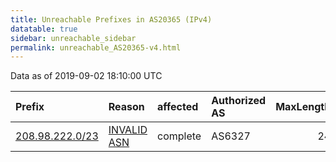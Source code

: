 ```yaml
---
title: Unreachable Prefixes in AS20365 (IPv4)
datatable: true
sidebar: unreachable_sidebar
permalink: unreachable_AS20365-v4.html
---
```


Data as of 2019-09-02 18:10:00 UTC


<div class="datatable-begin"></div>

| Prefix                                                   | Reason                                                                                                 | affected   | Authorized AS   |   MaxLength | Anchor                           |   unreachable /24s |
|:---------------------------------------------------------|:-------------------------------------------------------------------------------------------------------|:-----------|:----------------|------------:|:---------------------------------|-------------------:|
| [208.98.222.0/23](https://stat.ripe.net/208.98.222.0/23) | [INVALID ASN](https://rpki-validator.ripe.net/announcement-preview?asn=AS20365&prefix=208.98.222.0/23) | complete   | AS6327          |          24 | [ARIN](unreachable_ARIN-v4.html) |                  2 |

<div class="datatable-end"></div>